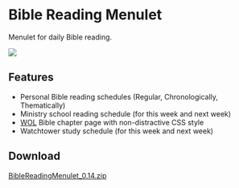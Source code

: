 Bible Reading Menulet
=====================

Menulet for daily Bible reading.

![](https://raw.github.com/yhirose/BibleReadingMenulet/master/thumbnail.png)

Features
--------

* Personal Bible reading schedules (Regular, Chronologically, Thematically)
* Ministry school reading schedule (for this week and next week)
* [WOL](http://wol.jw.org/) Bible chapter page with non-distractive CSS style
* Watchtower study schedule (for this week and next week)

Download
--------

[BibleReadingMenulet_0.14.zip](http://yhirose.github.com/BibleReadingMenulet/apps/BibleReadingMenulet_0.14.zip)
